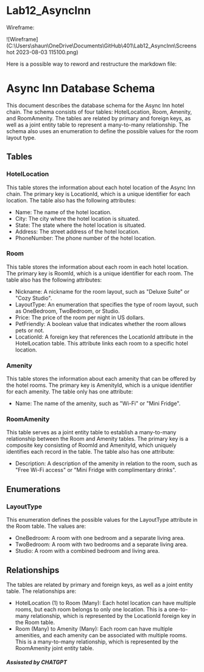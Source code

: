 # Lab12_AsyncInn

Wireframe:

![Wireframe](C:\Users\shaun\OneDrive\Documents\GitHub\401\Lab12_AsyncInn\Screenshot 2023-08-03 115100.png)

Here is a possible way to reword and restructure the markdown file:

# Async Inn Database Schema

This document describes the database schema for the Async Inn hotel chain. The schema consists of four tables: HotelLocation, Room, Amenity, and RoomAmenity. The tables are related by primary and foreign keys, as well as a joint entity table to represent a many-to-many relationship. The schema also uses an enumeration to define the possible values for the room layout type.

## Tables

### HotelLocation

This table stores the information about each hotel location of the Async Inn chain. The primary key is LocationId, which is a unique identifier for each location. The table also has the following attributes:

- Name: The name of the hotel location.
- City: The city where the hotel location is situated.
- State: The state where the hotel location is situated.
- Address: The street address of the hotel location.
- PhoneNumber: The phone number of the hotel location.

### Room

This table stores the information about each room in each hotel location. The primary key is RoomId, which is a unique identifier for each room. The table also has the following attributes:

- Nickname: A nickname for the room layout, such as "Deluxe Suite" or "Cozy Studio".
- LayoutType: An enumeration that specifies the type of room layout, such as OneBedroom, TwoBedroom, or Studio.
- Price: The price of the room per night in US dollars.
- PetFriendly: A boolean value that indicates whether the room allows pets or not.
- LocationId: A foreign key that references the LocationId attribute in the HotelLocation table. This attribute links each room to a specific hotel location.

### Amenity

This table stores the information about each amenity that can be offered by the hotel rooms. The primary key is AmenityId, which is a unique identifier for each amenity. The table only has one attribute:

- Name: The name of the amenity, such as "Wi-Fi" or "Mini Fridge".

### RoomAmenity

This table serves as a joint entity table to establish a many-to-many relationship between the Room and Amenity tables. The primary key is a composite key consisting of RoomId and AmenityId, which uniquely identifies each record in the table. The table also has one attribute:

- Description: A description of the amenity in relation to the room, such as "Free Wi-Fi access" or "Mini Fridge with complimentary drinks".

## Enumerations

### LayoutType

This enumeration defines the possible values for the LayoutType attribute in the Room table. The values are:

- OneBedroom: A room with one bedroom and a separate living area.
- TwoBedroom: A room with two bedrooms and a separate living area.
- Studio: A room with a combined bedroom and living area.

## Relationships

The tables are related by primary and foreign keys, as well as a joint entity table. The relationships are:

- HotelLocation (1) to Room (Many): Each hotel location can have multiple rooms, but each room belongs to only one location. This is a one-to-many relationship, which is represented by the LocationId foreign key in the Room table.
- Room (Many) to Amenity (Many): Each room can have multiple amenities, and each amenity can be associated with multiple rooms. This is a many-to-many relationship, which is represented by the RoomAmenity joint entity table.


##### Assissted by CHATGPT

